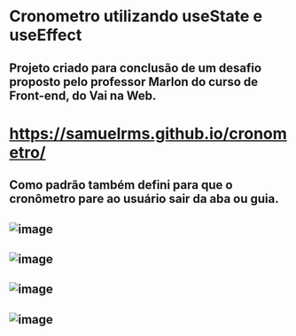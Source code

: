 # Cronometro utilizando useState e useEffect
## Projeto criado para conclusão de um desafio proposto pelo professor Marlon do curso de Front-end, do Vai na Web.
# https://samuelrms.github.io/cronometro/
## Como padrão também defini para que o cronômetro pare ao usuário sair da aba ou guia.

## ![image](https://user-images.githubusercontent.com/92615688/170635612-7695a136-b481-4689-8b5a-758b07000027.png)
## ![image](https://user-images.githubusercontent.com/92615688/170635560-8e18b2b6-96f3-4ae9-9967-9058a5bcbaf9.png)
## ![image](https://user-images.githubusercontent.com/92615688/170635723-c18601ef-a8f8-47d3-8b02-95d2d2002bc5.png)
## ![image](https://user-images.githubusercontent.com/92615688/170635760-3e166abd-96b9-4952-9c1b-0f8334d9da2c.png)
